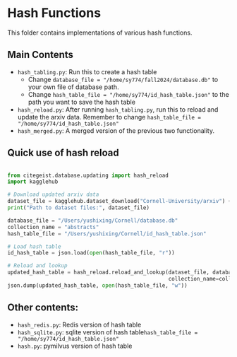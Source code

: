 # Hash Functions

This folder contains implementations of various hash functions. 

## Main Contents

- `hash_tabling.py`: Run this to create a hash table
    - Change `database_file = "/home/sy774/fall2024/database.db"` to your own file of database path.
    - Change `hash_table_file = "/home/sy774/id_hash_table.json"`  to the path you want to save the hash table
- `hash_reload.py`: After running `hash_tabling.py`, run this to reload and update the arxiv data. Remember to change `hash_table_file = "/home/sy774/id_hash_table.json"`
- `hash_merged.py`: A merged version of the previous two functionality.





## Quick use of hash reload

```python

from citegeist.database.updating import hash_reload
import kagglehub

# Download updated arxiv data
dataset_file = kagglehub.dataset_download("Cornell-University/arxiv") + "/arxiv-metadata-oai-snapshot.json"
print("Path to dataset files:", dataset_file)

database_file = "/Users/yushixing/Cornell/database.db"
collection_name = "abstracts"
hash_table_file = "/Users/yushixing/Cornell/id_hash_table.json"

# Load hash table
id_hash_table = json.load(open(hash_table_file, "r"))

# Reload and lookup
updated_hash_table = hash_reload.reload_and_lookup(dataset_file, database_file, id_hash_table,
                                                   collection_name=collection_name)
json.dump(updated_hash_table, open(hash_table_file, "w"))

```





## Other contents:

- `hash_redis.py`: Redis version of hash table
- `hash_sqlite.py`: sqlite version of hash table`hash_table_file = "/home/sy774/id_hash_table.json"`
- `hash.py`: pymilvus version of hash table
